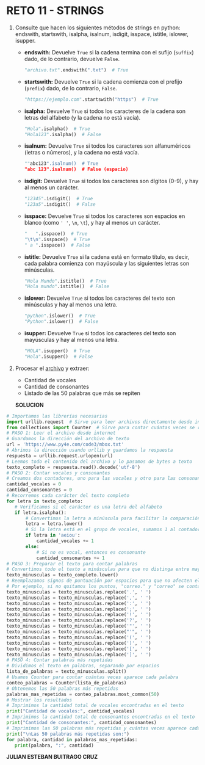 # RETO 11 - STRINGS
1. Consulte que hacen los siguientes métodos de strings en python: endswith, startswith, isalpha, isalnum, isdigit, isspace, istitle, islower, isupper.
   
   * **endswith:** Devuelve ```True``` si la cadena termina con el sufijo (```suffix```) dado, de lo contrario, devuelve ```False```.
     
     ```python
     "archivo.txt".endswith(".txt")  # True
     ```
   * **startswith:** Devuelve ```True``` si la cadena comienza con el prefijo (```prefix```) dado, de lo contrario, ```False```.

     ```python
     "https://ejemplo.com".startswith("https")  # True
     ```
   * **isalpha:** Devuelve ```True``` si todos los caracteres de la cadena son letras del alfabeto (y la cadena no está vacía).
     
     ```python
     "Hola".isalpha()  # True
     "Hola123".isalpha()  # False
     ```
   * **isalnum:** Devuelve ```True``` si todos los caracteres son alfanuméricos (letras o números), y la cadena no está vacía.

      ```python
     ""abc123".isalnum()  # True
     "abc 123".isalnum()  # False (espacio)
     ```
   * **isdigit:** Devuelve ```True``` si todos los caracteres son dígitos (0-9), y hay al menos un carácter.
  
      ```python
     "12345".isdigit()  # True
     "123a5".isdigit()  # False
     ```
   * **isspace:** Devuelve ```True``` si todos los caracteres son espacios en blanco (como ```' '```, ```\n```, ```\t```), y hay al menos un carácter.
  
     ```python
     "   ".isspace()  # True
     "\t\n".isspace()  # True
     " a ".isspace()  # False
     ```
   * **istitle:** Devuelve ```True``` si la cadena está en formato título, es decir, cada palabra comienza con mayúscula y las siguientes letras son minúsculas.
  
     ```python
     "Hola Mundo".istitle()  # True
     "Hola mundo".istitle()  # False
     ```
   * **islower:** Devuelve ```True``` si todos los caracteres del texto son minúsculas y hay al menos una letra.
  
     ```python
     "python".islower()  # True
     "Python".islower()  # False
     ```
   * **isupper:** Devuelve ```True``` si todos los caracteres del texto son mayúsculas y hay al menos una letra.

      ```python
     "HOLA".isupper()  # True
     "Hola".isupper()  # False
     ```
2. Procesar el <a href="https://www.py4e.com/code3/mbox.txt">archivo</a> y extraer:
   * Cantidad de vocales
   * Cantidad de consonantes
   * Listado de las 50 palabras que más se repiten

   **SOLUCION**
 ```python
# Importamos las librerías necesarias
import urllib.request  # Sirve para leer archivos directamente desde internet
from collections import Counter  # Sirve para contar cuántas veces se repite cada palabra
# PASO 1: Leer el archivo desde internet
# Guardamos la dirección del archivo de texto
url = 'https://www.py4e.com/code3/mbox.txt'
# Abrimos la dirección usando urllib y guardamos la respuesta
respuesta = urllib.request.urlopen(url)
# Leemos todo el contenido del archivo y lo pasamos de bytes a texto
texto_completo = respuesta.read().decode('utf-8')
# PASO 2: Contar vocales y consonantes
# Creamos dos contadores, uno para las vocales y otro para las consonantes
cantidad_vocales = 0
cantidad_consonantes = 0
# Recorremos cada carácter del texto completo
for letra in texto_completo:
    # Verificamos si el carácter es una letra del alfabeto
    if letra.isalpha():
        # Convertimos la letra a minúscula para facilitar la comparación
        letra = letra.lower()
        # Si la letra está en el grupo de vocales, sumamos 1 al contador de vocales
        if letra in 'aeiou':
            cantidad_vocales += 1
        else:
            # Si no es vocal, entonces es consonante
            cantidad_consonantes += 1
# PASO 3: Preparar el texto para contar palabras
# Convertimos todo el texto a minúsculas para que no distinga entre mayúsculas y minúsculas
texto_minusculas = texto_completo.lower()
# Reemplazamos signos de puntuación por espacios para que no afecten el conteo de palabras
# Por ejemplo, si no quitamos los puntos, "correo." y "correo" se contarían como diferentes
texto_minusculas = texto_minusculas.replace('.', ' ')
texto_minusculas = texto_minusculas.replace(',', ' ')
texto_minusculas = texto_minusculas.replace(':', ' ')
texto_minusculas = texto_minusculas.replace(';', ' ')
texto_minusculas = texto_minusculas.replace('!', ' ')
texto_minusculas = texto_minusculas.replace('?', ' ')
texto_minusculas = texto_minusculas.replace('"', ' ')
texto_minusculas = texto_minusculas.replace("'", ' ')
texto_minusculas = texto_minusculas.replace('(', ' ')
texto_minusculas = texto_minusculas.replace(')', ' ')
texto_minusculas = texto_minusculas.replace('[', ' ')
texto_minusculas = texto_minusculas.replace(']', ' ')
# PASO 4: Contar palabras más repetidas
# Dividimos el texto en palabras, separando por espacios
lista_de_palabras = texto_minusculas.split()
# Usamos Counter para contar cuántas veces aparece cada palabra
conteo_palabras = Counter(lista_de_palabras)
# Obtenemos las 50 palabras más repetidas
palabras_mas_repetidas = conteo_palabras.most_common(50)
# Mostrar los resultados
# Imprimimos la cantidad total de vocales encontradas en el texto
print("Cantidad de vocales:", cantidad_vocales)
# Imprimimos la cantidad total de consonantes encontradas en el texto
print("Cantidad de consonantes:", cantidad_consonantes)
# Imprimimos las 50 palabras más repetidas y cuántas veces aparece cada una
print("\nLas 50 palabras más repetidas son:")
for palabra, cantidad in palabras_mas_repetidas:
    print(palabra, ":", cantidad)
```

**JULIAN ESTEBAN BUITRAGO CRUZ**
